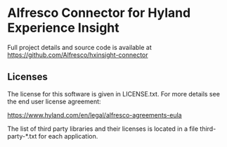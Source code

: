 # Alfresco Connector for Hyland Experience Insight

Full project details and source code is available at https://github.com/Alfresco/hxinsight-connector

## Licenses

The license for this software is given in LICENSE.txt. For more details see the end user license agreement:

https://www.hyland.com/en/legal/alfresco-agreements-eula

The list of third party libraries and their licenses is located in a file third-party-*.txt for each application.
